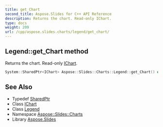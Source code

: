 ```yaml
---
title: get_Chart
second_title: Aspose.Slides for C++ API Reference
description: Returns the chart. Read-only IChart.
type: docs
weight: 209
url: /cpp/aspose.slides.charts/legend/get_chart/
---
```

## Legend::get_Chart method


Returns the chart. Read-only [IChart](../../ichart/).

```cpp
System::SharedPtr<IChart> Aspose::Slides::Charts::Legend::get_Chart() override
```

## See Also

* Typedef [SharedPtr](../../../system/sharedptr/)
* Class [IChart](../../ichart/)
* Class [Legend](../)
* Namespace [Aspose::Slides::Charts](../../)
* Library [Aspose.Slides](../../../)
